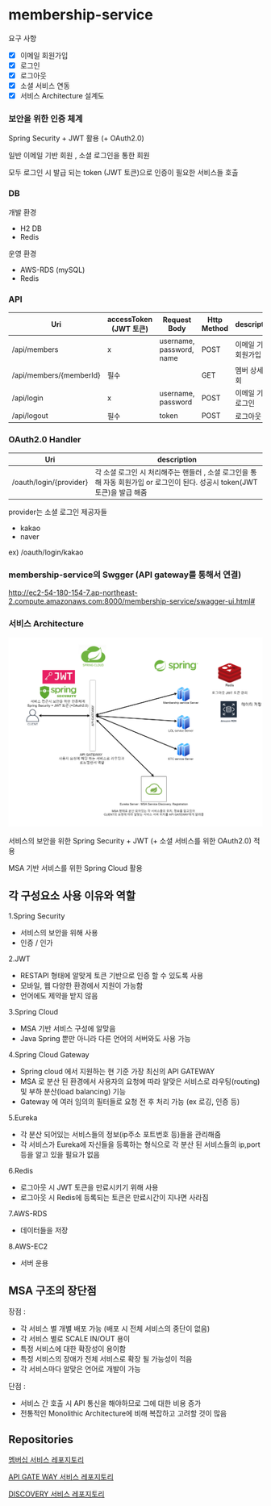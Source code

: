 # membership-service

요구 사항

- [X]   이메일 회원가입
- [X]   로그인
- [X]   로그아웃
- [X]   소셜 서비스 연동
- [X]   서비스 Architecture 설계도 

### 보안을 위한 인증 체계
Spring Security + JWT 활용 (+ OAuth2.0)

일반 이메일 기반 회원 , 소셜 로그인을 통한 회원 

모두 로그인 시 발급 되는 token (JWT 토큰)으로 인증이 필요한 서비스들 호출

### DB

개발 환경
- H2 DB
- Redis

운영 환경 
- AWS-RDS (mySQL)
- Redis


### API

| Uri                                |accessToken (JWT 토큰) | Request Body                          |Http Method | description                |
| ------------------------------------ |--- |----------------------------- | ------ | -------------------------- |
| /api/members                       |x | username, password, name                               | POST    | 이메일 기반 회원가입      |
| /api/members/{memberId}            |필수 |                | GET   | 멤버 상세 조회      |
| /api/login                       |x | username, password                               | POST    | 이메일 기반 로그인      |
| /api/logout                       |필수 | token                               | POST    | 로그아웃      |


### OAuth2.0 Handler
| Uri                                | description                |
| ------------------------------------ | -------------------------- |
| /oauth/login/{provider}                    |각 소셜 로그인 시 처리해주는 핸들러 , 소셜 로그인을 통해 자동 회원가입 or 로그인이 된다. 성공시 token(JWT 토큰)을 발급 해줌 |

provider는 소셜 로그인 제공자들 
- kakao
- naver

ex) /oauth/login/kakao


### membership-service의 Swgger (API gateway를 통해서 연결)

http://ec2-54-180-154-7.ap-northeast-2.compute.amazonaws.com:8000/membership-service/swagger-ui.html#

### 서비스 Architecture

![architecture](./images/architecture.png)

서비스의 보안을 위한 Spring Security + JWT (+ 소셜 서비스를 위한 OAuth2.0) 적용

MSA 기반 서비스를 위한 Spring Cloud 활용

## 각 구성요소 사용 이유와 역할

1.Spring Security
- 서비스의 보안을 위해 사용
- 인증 / 인가

2.JWT
- RESTAPI 형태에 알맞게 토큰 기반으로 인증 할 수 있도록 사용
- 모바일, 웹 다양한 환경에서 지원이 가능함
- 언어에도 제약을 받지 않음

3.Spring Cloud
- MSA 기반 서비스 구성에 알맞음
- Java Spring 뿐만 아니라 다른 언어의 서버와도 사용 가능

4.Spring Cloud Gateway
- Spring cloud 에서 지원하는 현 기준 가장 최신의 API GATEWAY
- MSA 로 분산 된 환경에서 사용자의 요청에 따라 알맞은 서비스로 라우팅(routing) 및 부하 분산(load balancing) 기능 
- Gateway 에 여러 임의의 필터들로 요청 전 후 처리 가능 (ex 로깅, 인증 등)

5.Eureka
- 각 분산 되어있는 서비스들의 정보(ip주소 포트번호 등)들을 관리해줌
- 각 서비스가 Eureka에 자신들을 등록하는 형식으로 각 분산 된 서비스들의 ip,port 등을 알고 있을 필요가 없음

6.Redis
- 로그아웃 시 JWT 토큰을 만료시키기 위해 사용
- 로그아웃 시 Redis에 등록되는 토큰은 만료시간이 지나면 사라짐 

7.AWS-RDS
- 데이터들을 저장

8.AWS-EC2
- 서버 운용

## MSA 구조의 장단점

장점 :
- 각 서비스 별 개별 배포 가능 (배포 시 전체 서비스의 중단이 없음)
- 각 서비스 별로 SCALE IN/OUT 용이
- 특정 서비스에 대한 확장성이 용이함
- 특정 서비스의 장애가 전체 서비스로 확장 될 가능성이 적음
- 각 서비스마다 알맞은 언어로 개발이 가능

단점 :
- 서비스 간 호출 시 API 통신을 해야하므로 그에 대한 비용 증가
- 전통적인 Monolithic Architecture에 비해 복잡하고 고려할 것이 많음


## Repositories

[멤버십 서비스 레포지토리](https://github.com/mks502/membership-service)

[API GATE WAY 서비스 레포지토리](https://github.com/mks502/apigateway-service)

[DISCOVERY 서비스 레포지토리](https://github.com/mks502/discoveryservice)